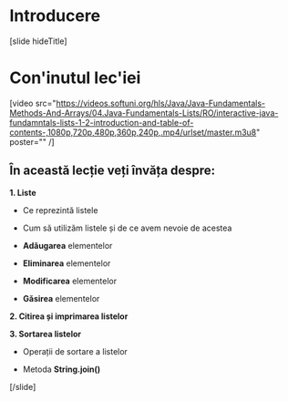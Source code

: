 # Introducere
[slide hideTitle]
# Con'inutul lec'iei

[video src="https://videos.softuni.org/hls/Java/Java-Fundamentals-Methods-And-Arrays/04.Java-Fundamentals-Lists/RO/interactive-java-fundamntals-lists-1-2-introduction-and-table-of-contents-,1080p,720p,480p,360p,240p,.mp4/urlset/master.m3u8" poster="" /]

## În această lecție veți învăța despre:

**1. Liste**

- Ce reprezintă listele

- Cum să utilizăm listele și de ce avem nevoie de acestea 

- **Adăugarea** elementelor

- **Eliminarea** elementelor

- **Modificarea** elementelor

- **Găsirea** elementelor

**2. Citirea și imprimarea listelor**

**3. Sortarea listelor**

- Operații de sortare a listelor

- Metoda **String.join()**


[/slide]